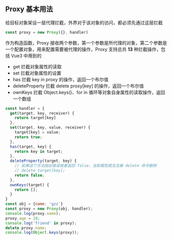 ## Proxy 基本用法

给目标对象架设一层代理拦截，外界对于该对象的访问，都必须先通过这层拦截

```js
const proxy = new Proxy({}, handler)
```

作为构造函数，Proxy 接收两个参数，第一个参数是所代理的对象，第二个参数是一个配置对象，用来配置需要被代理的操作，Proxy 支持总共 **13** 种拦截操作，包括 Vue3 中用到的

- get 拦截对象属性的读取
- set 拦截对象属性的设置
- has 拦截 key in proxy 的操作，返回一个布尔值
- deleteProperty 拦截 delete proxy[key] 的操作，返回一个布尔值
- ownKeys 拦截 Object.keys()、for in 循环等对象自身属性的读取操作，返回一个数组

```js
const handler = {
  get(target, key, receiver) {
    return target[key]
  },
  set(target, key, value, receiver) {
    target[key] = value;
    return true;
  },
  has(target, key) {
    return key in target;
  },
  deleteProperty(target, key) {
    // 如果这个方法抛出错误或者返回 false，当前属性就无法被 delete 命令删除
    // delete target[key];
    return false;
  },
  ownKeys(target) {
    return [];
  }
}
const obj = {name: 'gzz'}
const proxy = new Proxy(obj, handler);
console.log(proxy.name);
proxy.age = 18;
console.log('friend' in proxy);
delete proxy.name;
console.log(Object.keys(proxy));
```